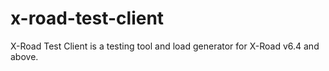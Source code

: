 # x-road-test-client
X-Road Test Client is a testing tool and load generator for X-Road v6.4 and above.
